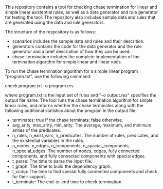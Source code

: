 This repository contains a tool for checking chase termination for linear and simple linear existential rules, as well as a data generator and rule generator for testing the tool. The repository also includes sample data and rules that are generated using the data and rule generators.

The structure of the respository is as follows:
- scenarios includes the sample data and rules and their descrition. 
- generators contains the code for the data generator and the rule generator and a brief description of how they can be used.
- chase-termination includes the complete implementation of the termination algorithm for simple linear and linear ruels.

To run the chase termination algorithm for a simple linear program "program.txt", use the following command:

check program.txt -o program.res

where program.txt is the input set of rules and "-o output.res" specifies the output file name. The tool runs the chase termination algorithm for simple linear rules, and returns whether the chase terminates along with the following additional statistics about the program in the output file:

- terminates: true if the chase terminats; false otherwise.
- avg_arity, max_arity, min_arity: The average, maximum, and minimum arities of the predicates.
- n_rules, n_exist_vars, n_predicates: The number of rules, predicates, and the existential variables in the rules.
- n_nodes, n_edges, n_components, n_spacial_components, n_special_edges: The number of nodes, edges, fully connected components, and fully connected components with special edges.
- t_parse: The time to parse the input file.
- t_graph: The time to build the dependency graph.
- t_comp: The time to find special fully connected components and check for their support.
- t_terminate: The end-to-end time to check termination.

